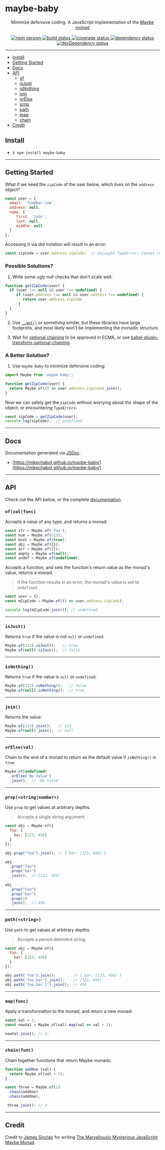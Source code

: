# maybe-baby

<div align="center">
Minimize defensive coding. A JavaScript implementation of the <a href="https://en.wikipedia.org/wiki/Monad_(functional_programming)#The_Maybe_monad">Maybe monad</a>
<br /><br />
  <a href="https://www.npmjs.com/package/maybe-baby">
    <img src="https://img.shields.io/npm/v/maybe-baby.svg?style=flat-square" alt="npm version" />
  </a>
  <a href="https://travis-ci.org/mikechabot/maybe-baby">
    <img src="https://travis-ci.org/mikechabot/maybe-baby.svg?branch=master" alt="build status" />
  </a>
  <a href="https://coveralls.io/github/mikechabot/maybe-baby?branch=master">
    <img src="https://coveralls.io/repos/github/mikechabot/maybe-baby/badge.svg?branch=master&cacheBuster=1" alt="coverage status" />
  </a>
  <a href="https://david-dm.org/mikechabot/maybe-baby">
    <img src="https://david-dm.org/mikechabot/maybe-baby.svg" alt="dependency status" />
  </a>
  <a href="https://david-dm.org/mikechabot/maybe-baby?type=dev">
    <img src="https://david-dm.org/mikechabot/maybe-baby/dev-status.svg" alt="devDependency status" />
  </a>
</div>

<hr />

- [Install](#install)
- [Getting Started](#getting-started)
- [Docs](#docs)
- [API](#api)
  - [of](#of)
  - [isJust](#isjust)
  - [isNothing](#isnothing)
  - [join](#join)
  - [orElse](#orelse)
  - [prop](#prop)
  - [path](#pathStr)
  - [map](#mapfunc)
  - [chain](#chainfunc)
- [Credit](#credit)

## <a id="install">Install</a>

* `$ npm install maybe-baby`

---

## <a id="getting-started">Getting Started</a>

What if we need the `zipCode` of the user below, which lives on the `address` object? 

```javascript
const user = { 
  email: 'foo@bar.com',
  address: null,
  name: {
     first: 'John',
     last: null,
     middle: null
  }
};
```

Accessing it via dot notation will result in an error: 

```javascript
const zipCode = user.address.zipCode;  // Uncaught TypeError: Cannot read property 'zipCode' of undefined
```

### Possible Solutions?

1. Write some ugly null checks that don't scale well:

```javascript
function getZipCode(user) {
  if (user !== null && user !== undefined) {
     if (user.address !== null && user.address !== undefined) {
      	return user.address.zipCode
      }
  }
}
```

2. Use [`_.get()`](https://lodash.com/docs/4.17.4#get) or something similar, but these libraries have large footprints, and most likely won't be implementing the monadic structure.

3. Wait for [optional chaining](https://github.com/tc39/proposal-optional-chaining) to be approved in ECMA, or use [babel-plugin-transform-optional-chaining](https://www.npmjs.com/package/babel-plugin-transform-optional-chaining).

### A Better Solution?

1. Use `maybe-baby` to minimize defensive coding:

```javascript
import Maybe from 'maybe-baby';

function getZipCode(user) {
  return Maybe.of(() => user.address.zipCode).join();
}
```

Now we can safely get the `zipCode` without worrying about the shape of the object, or encountering `TypeErrors`:

```js
const zipCode = getZipCode(user);
console.log(zipCode);  // undefined
```

----

## <a id="docs">Docs</a>

Documentation generated via [JSDoc](https://github.com/jsdoc3/jsdoc).

* [https://mikechabot.github.io/maybe-baby/](https://mikechabot.github.io/maybe-baby/)

---

## <a id="api">API</a>

Check out the API below, or the complete [documentation](https://mikechabot.github.io/maybe-baby/).

### <a id="of">`of(val|func)`</a>

Accepts a value of any type, and returns a monad:

```javascript
const str = Maybe.of('foo');
const num = Maybe.of(123);
const bool = Maybe.of(true);
const obj = Maybe.of({});
const arr = Maybe.of([]);
const empty = Maybe.of(null);
const undef = Maybe.of(undefined);
```

Accepts a function, and sets the function's return value as the monad's value, returns a monad. 

> If the function results in an error, the monad's value is set to `undefined`.

```javascript
const user = {};
const mZipCode = Maybe.of(() => user.address.zipCode);

console.log(mZipCode.join()); // undefined
```
----

### <a id="isjust">`isJust()`</a>

Returns `true` if the value is not `null` or `undefined`:

```javascript
Maybe.of(123).isJust();   // true
Maybe.of(null).isJust();  // false
```

----

### <a id="isnothing">`isNothing()`</a>

Returns `true` if the value is `null` or `undefined`:

```javascript
Maybe.of(123).isNothing();   // false
Maybe.of(null).isNothing();  // true
```
----

### <a id="join">`join()`</a>

Returns the value:

```javascript
Maybe.of(123).join();   // 123
Maybe.of(null).join();  // null
```

----

### <a id="orelse">`orElse(val)`</a>

Chain to the end of a monad to return as the default value if `isNothing()` is `true`:

```javascript
Maybe.of(undefined)
  .orElse('No Value')
  .join();  // 'No Value'
```

----


### <a id="prop">`prop(<string|number>)`</a>

Use `prop` to get values at arbitrary depths.

> Accepts a single string argument.

```javascript
const obj = Maybe.of({ 
  foo: { 
    bar: [123, 456] 
  } 
});

obj.prop("foo").join(); // { bar: [123, 456] }

obj
  .prop("foo")
  .prop("bar")
  .join();  // [123, 456]
  
obj
  .prop("foo")
  .prop("bar")
  .prop(1)
  .join();  // 456
```

----

### <a id="pathStr">`path(<string>)`</a>

Use `path` to get values at arbitrary depths.

> Accepts a period-delimited string.

```javascript
const obj = Maybe.of({ 
  foo: { 
    bar: [123, 456] 
  } 
});

obj.path('foo').join();        // { bar: [123, 456] }
obj.path('foo.bar').join();    // [123, 456]
obj.path('foo.bar.1').join();  // 456
```

----

### <a id="mapfunc">`map(func)`</a>

Apply a transformation to the monad, and return a new monad:

```javascript
const val = 1;
const newVal = Maybe.of(val).map(val => val + 1);

newVal.join(); // 2;
```

----

### <a id="chainfunc">`chain(func)`</a>

Chain together functions that return Maybe monads:

```javascript
function addOne (val) {
  return Maybe.of(val + 1);
}

const three = Maybe.of(1)
 .chain(addOne)
 .chain(addOne);

 three.join(); // 3
```

----

## <a id="credit">Credit</a>

Credit to [James Sinclair](https://github.com/jrsinclair) for writing [The Marvellously Mysterious JavaScript Maybe Monad](http://jrsinclair.com/articles/2016/marvellously-mysterious-javascript-maybe-monad/).
